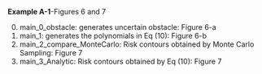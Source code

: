 **Example A-1**-Figures 6 and 7

0) main_0_obstacle: generates uncertain obstacle: Figure 6-a
1) main_1: generates the polynomials in Eq (10): Figure 6-b
2) main_2_compare_MonteCarlo: Risk contours obtained by Monte Carlo Sampling: Figure 7
3) main_3_Analytic: Risk contours obtained by Eq (10): Figure 7
